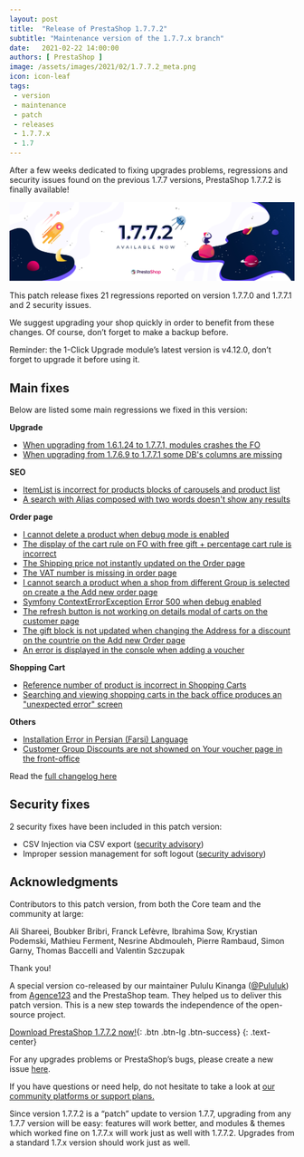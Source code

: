 ```yaml
---
layout: post
title:  "Release of PrestaShop 1.7.7.2"
subtitle: "Maintenance version of the 1.7.7.x branch"
date:   2021-02-22 14:00:00
authors: [ PrestaShop ]
image: /assets/images/2021/02/1.7.7.2_meta.png
icon: icon-leaf
tags:
 - version
 - maintenance
 - patch
 - releases
 - 1.7.7.x
 - 1.7
---
```


After a few weeks dedicated to fixing upgrades problems, regressions and security issues found on the previous 1.7.7 versions, PrestaShop 1.7.7.2 is finally available! 

![1.7.7.2 is available!](/assets/images/2021/02/1.7.7.2_banner.png)

This patch release fixes 21 regressions reported on version 1.7.7.0 and 1.7.7.1 and 2 security issues.

We suggest upgrading your shop quickly in order to benefit from these changes. Of course, don’t forget to make a backup before.

Reminder:  the 1-Click Upgrade module’s latest version is v4.12.0, don’t forget to upgrade it before using it.



## Main fixes

Below are listed some main regressions we fixed in this version:

**Upgrade**



*   [When upgrading from 1.6.1.24 to 1.7.7.1, modules crashes the FO](https://github.com/PrestaShop/PrestaShop/issues/22668)
*   [When upgrading from 1.7.6.9 to 1.7.7.1 some DB's columns are missing](https://github.com/PrestaShop/PrestaShop/issues/22881)

**SEO**



*   [ItemList is incorrect for products blocks of carousels and product list](https://github.com/PrestaShop/PrestaShop/issues/22636)
*   [A search with Alias composed with two words doesn't show any results](https://github.com/PrestaShop/PrestaShop/issues/22444)

**Order page**



*   [I cannot delete a product when debug mode is enabled](https://github.com/PrestaShop/PrestaShop/issues/22625)
*   [The display of the cart rule on FO with free gift + percentage cart rule is incorrect](https://github.com/PrestaShop/PrestaShop/issues/22615)
*   [The Shipping price not instantly updated on the Order page](https://github.com/PrestaShop/PrestaShop/issues/21267)
*   [The VAT number is missing in order page](https://github.com/PrestaShop/PrestaShop/issues/22830)
*   [I cannot search a product when a shop from different Group is selected on create a the Add new order page](https://github.com/PrestaShop/PrestaShop/issues/22460)
*   [Symfony ContextErrorException Error 500 when debug enabled](https://github.com/PrestaShop/PrestaShop/issues/22231)
*   [The refresh button is not working on details modal of carts on the customer page](https://github.com/PrestaShop/PrestaShop/issues/22105)
*   [The gift block is not updated when changing the Address for a discount on the countrie on the Add new Order page](https://github.com/PrestaShop/PrestaShop/issues/22243)
*   [An error is displayed in the console when adding a voucher](https://github.com/PrestaShop/PrestaShop/issues/22590)

**Shopping Cart**



*   [Reference number of product is incorrect in Shopping Carts](https://github.com/PrestaShop/PrestaShop/issues/22854)
*   [Searching and viewing shopping carts in the back office produces an "unexpected error" screen](https://github.com/PrestaShop/PrestaShop/issues/22812)

**Others**



*   [Installation Error in Persian (Farsi) Language](https://github.com/PrestaShop/PrestaShop/issues/22657)
*   [Customer Group Discounts are not showned on Your voucher page in the front-office](https://github.com/PrestaShop/PrestaShop/issues/22397)

Read the [full changelog here](https://github.com/PrestaShop/PrestaShop/releases/tag/1.7.7.2)

## Security fixes

2 security fixes have been included in this patch version:



*   CSV Injection via CSV export ([security advisory](https://github.com/PrestaShop/PrestaShop/security/advisories/GHSA-2rw4-2p99-cmx9))
*   Improper session management for soft logout ([security advisory](https://github.com/PrestaShop/PrestaShop/security/advisories/GHSA-557h-hf3c-whcg))


## Acknowledgments

Contributors to this patch version, from both the Core team and the community at large: 

Ali Shareei, Boubker Bribri, Franck Lefèvre, Ibrahima Sow, Krystian Podemski, Mathieu Ferment, Nesrine Abdmouleh, Pierre Rambaud, Simon Garny, Thomas Baccelli and Valentin Szczupak

Thank you!

A special version co-released by our maintainer Pululu Kinanga ([@Pululuk](https://github.com/Pululuk)) from [Agence123](https://www.lagence123.com/) and the PrestaShop team. They helped us to deliver this patch version. This is a new step towards the independence of the open-source project.

[Download PrestaShop 1.7.7.2 now!](https://www.prestashop.com/en/download){: .btn .btn-lg .btn-success}
{: .text-center}

For any upgrades problems or PrestaShop’s bugs, please create a new issue [here](https://github.com/PrestaShop/PrestaShop/issues/new/choose).

If you have questions or need help, do not hesitate to take a look at [our community platforms or support plans.](https://devdocs.prestashop.com/1.7/faq/i-need-help/)

Since version 1.7.7.2 is a “patch” update to version 1.7.7, upgrading from any 1.7.7 version will be easy: features will work better, and modules & themes which worked fine on 1.7.7.x will work just as well with 1.7.7.2. Upgrades from a standard 1.7.x version should work just as well.
